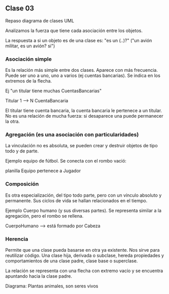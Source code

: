 ## Clase 03

Repaso diagrama de clases UML

Analizamos la fuerza que tiene cada asociación entre los objetos.

La respuesta a si un objeto es de una clase es: "es un (..)?" ("un avión militar, es un avión? si")

### Asociación simple

Es la relación más simple entre dos clases. Aparece con más frecuencia. Puede ser uno a uno, uno a varios (ej cuentas bancarias). Se indica en los extremos de la flecha.

Ej "un titular tiene muchas CuentasBancarias"

Titular 1 --> N CuentaBancaria

El titular tiene cuenta bancaria, la cuenta bancaria le pertenece a un titular. No es una relación de mucha fuerza: si desaparece una puede permanecer la otra.

### Agregación (es una asociación con particularidades)

La vinculación no es absoluta, se pueden crear y destruir objetos de tipo todo y de parte.

Ejemplo equipo de fútbol. Se conecta con el rombo vació:

planilla Equipo pertenece a Jugador

### Composición

Es otra especialización, del tipo todo parte, pero con un vínculo absoluto y permanente. Sus ciclos de vida se hallan relacionados en el tiempo.

Ejemplo Cuerpo humano (y sus diversas partes). Se representa similar a la agregación, pero el rombo se rellena.

CuerpoHumano --> está formado por Cabeza

### Herencia

Permite que una clase pueda basarse en otra ya existente. Nos sirve para reutilizar código. Una clase hija, derivada o subclase, hereda propiedades y comportamientos de una clase padre, clase base o superclase.

La relación se representa con una flecha con extremo vacío y se encuentra apuntando hacia la clase padre.

Diagrama: Plantas animales, son seres vivos

